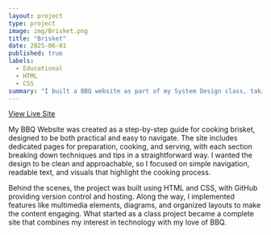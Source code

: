 ```yaml
---
layout: project
type: project
image: img/Brisket.png
title: "Brisket"
date: 2025-06-01
published: true
labels:
  - Educational
  - HTML
  - CSS
summary: "I built a BBQ website as part of my System Design class, taking the idea from concept to a working site. Starting with limited coding experience, I learned HTML, CSS, and GitHub version control while designing pages that cover brisket prep, cooking, and serving. Along the way I created diagrams, documented requirements, and overcame challenges with styling, file paths, and deployment. The project not only taught me technical skills but also gave me confidence in managing a full development cycle."
---
```


<p class="mt-2 mb-3">
  <a class="btn btn-primary" href="https://jamie1ky.github.io/brisket-website/" target="_blank" rel="noopener noreferrer">View Live Site</a>
</p>

My BBQ Website was created as a step-by-step guide for cooking brisket, designed to be both practical and easy to navigate. The site includes dedicated pages for preparation, cooking, and serving, with each section breaking down techniques and tips in a straightforward way. I wanted the design to be clean and approachable, so I focused on simple navigation, readable text, and visuals that highlight the cooking process.

Behind the scenes, the project was built using HTML and CSS, with GitHub providing version control and hosting. Along the way, I implemented features like multimedia elements, diagrams, and organized layouts to make the content engaging. What started as a class project became a complete site that combines my interest in technology with my love of BBQ.
